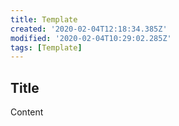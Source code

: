 ```yaml
---
title: Template
created: '2020-02-04T12:18:34.385Z'
modified: '2020-02-04T10:29:02.285Z'
tags: [Template]
---
```


## Title

Content
